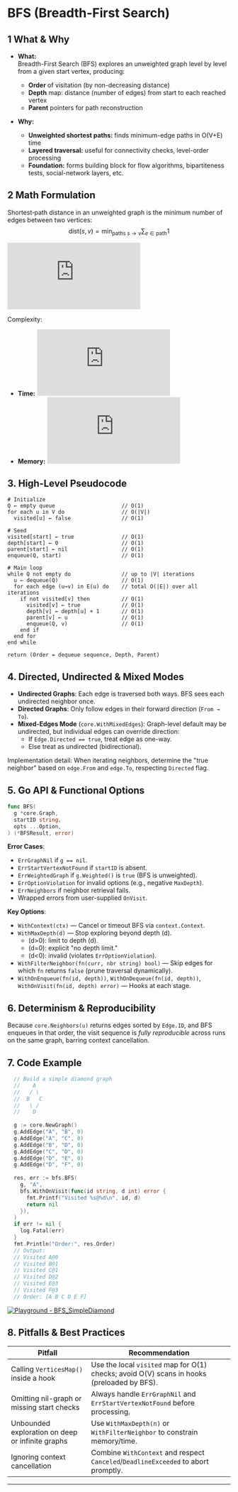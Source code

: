<!--
  This document explains the BFS algorithm at a production-grade level,
  covering theory, implementation details, Go API usage, and best practices.
-->

# BFS (Breadth-First Search)

## 1 What & Why
- **What:**  
  Breadth-First Search (BFS) explores an unweighted graph level by level from a given start vertex, producing:
    - **Order** of visitation (by non-decreasing distance)
    - **Depth** map: distance (number of edges) from start to each reached vertex
    - **Parent** pointers for path reconstruction

- **Why:**
    - **Unweighted shortest paths:** finds minimum-edge paths in O(V+E) time
    - **Layered traversal:** useful for connectivity checks, level-order processing
    - **Foundation:** forms building block for flow algorithms, bipartiteness tests, social-network layers, etc.

## 2 Math Formulation
Shortest‐path distance in an unweighted graph is the minimum number of edges between two vertices: $$ \mathrm{dist}(s, v) = \min_{\text{paths } s\to v} \sum_{e\in\text{path}} 1 $$

[![\\ \mathrm{dist}(s, v) = \min_{\text{paths } s\to v} \sum_{e\in\text{path}} 1](https://latex.codecogs.com/svg.latex?%5C%5C%20%5Cmathrm%7Bdist%7D(s%2C%20v)%20%3D%20%5Cmin_%7B%5Ctext%7Bpaths%20%7D%20s%5Cto%20v%7D%20%5Csum_%7Be%5Cin%5Ctext%7Bpath%7D%7D%201)](#_)

Complexity:
- **Time:** [![\\ {O}(V + E)](https://latex.codecogs.com/svg.latex?%5C%5C%20%7BO%7D(V%20%2B%20E))](#_)
- **Memory:** [![\\ {O}(V)](https://latex.codecogs.com/svg.latex?%5C%5C%20%7BO%7D(V))](#_)

## 3. High-Level Pseudocode

~~~text
# Initialize
Q ← empty queue                     // O(1)
for each u in V do                  // O(|V|)
  visited[u] ← false                // O(1)

# Seed
visited[start] ← true               // O(1)
depth[start] ← 0                    // O(1)
parent[start] ← nil                 // O(1)
enqueue(Q, start)                   // O(1)

# Main loop
while Q not empty do                // up to |V| iterations
  u ← dequeue(Q)                    // O(1)
  for each edge (u→v) in E(u) do    // total O(|E|) over all iterations
    if not visited[v] then          // O(1)
      visited[v] ← true             // O(1)
      depth[v] ← depth[u] + 1       // O(1)
      parent[v] ← u                 // O(1)
      enqueue(Q, v)                 // O(1)
    end if
  end for
end while

return (Order = dequeue sequence, Depth, Parent)
~~~
<!-- Comments: Each step is constant time; outer loop runs |V| times, inner total over all vertices examines each edge once. -->

## 4. Directed, Undirected & Mixed Modes

- **Undirected Graphs**: Each edge is traversed both ways. BFS sees each undirected neighbor once.
- **Directed Graphs**: Only follow edges in their forward direction (`From → To`).
- **Mixed-Edges Mode** (`core.WithMixedEdges`): Graph-level default may be undirected, but individual edges can override direction:
  - If `Edge.Directed == true`, treat edge as one-way.
  - Else treat as undirected (bidirectional).

Implementation detail: When iterating neighbors, determine the "true neighbor" based on `edge.From` and `edge.To`, respecting `Directed` flag.



## 5. Go API & Functional Options

~~~go
func BFS(
  g *core.Graph,
  startID string,
  opts ...Option,
) (*BFSResult, error)
~~~

**Error Cases**:
- `ErrGraphNil` if `g == nil`.
- `ErrStartVertexNotFound` if `startID` is absent.
- `ErrWeightedGraph` if `g.Weighted()` is `true` (BFS is unweighted).
- `ErrOptionViolation` for invalid options (e.g., negative `MaxDepth`).
- `ErrNeighbors` if neighbor retrieval fails.
- Wrapped errors from user-supplied `OnVisit`.

**Key Options**:
- `WithContext(ctx)` — Cancel or timeout BFS via `context.Context`.
- `WithMaxDepth(d)` — Stop exploring beyond depth \(d\).
  - \(d>0\): limit to depth \(d\).
  - \(d=0\): explicit "no depth limit."
  - \(d<0\): invalid (violates `ErrOptionViolation`).
- `WithFilterNeighbor(fn(curr, nbr string) bool)` — Skip edges for which `fn` returns `false` (prune traversal dynamically).
- `WithOnEnqueue(fn(id, depth))`, `WithOnDequeue(fn(id, depth))`, `WithOnVisit(fn(id, depth) error)` — Hooks at each stage.

## 6. Determinism & Reproducibility

Because `core.Neighbors(u)` returns edges sorted by `Edge.ID`, and BFS enqueues in that order, the visit sequence is _fully reproducible_ across runs on the same graph, barring context cancellation.

## 7. Code Example

~~~go
  // Build a simple diamond graph
  //    A
  //   / \
  //  B   C
  //   \ /
  //    D
  
  g := core.NewGraph()
  g.AddEdge("A", "B", 0)
  g.AddEdge("A", "C", 0)
  g.AddEdge("B", "D", 0)
  g.AddEdge("C", "D", 0)
  g.AddEdge("D", "E", 0)
  g.AddEdge("D", "F", 0)
  
  res, err := bfs.BFS(
    g, "A",
    bfs.WithOnVisit(func(id string, d int) error {
      fmt.Printf("Visited %s@%d\n", id, d)
      return nil
    }),
  )
  if err != nil {
    log.Fatal(err)
  }
  fmt.Println("Order:", res.Order)
  // Output:
  // Visited A@0
  // Visited B@1
  // Visited C@1
  // Visited D@2
  // Visited E@3
  // Visited F@3
  // Order: [A B C D E F]
~~~

[![Playground - BFS_SimpleDiamond](https://img.shields.io/badge/Go_Playground-BFS_SimpleDiamond-blue?logo=go)](https://go.dev/play/p/t2lxkt-unci)

## 8. Pitfalls & Best Practices

| Pitfall                                          | Recommendation                                                                             |
|--------------------------------------------------|--------------------------------------------------------------------------------------------|
| Calling `VerticesMap()` inside a hook            | Use the local `visited` map for O(1) checks; avoid O(V) scans in hooks (preloaded by BFS). |
| Omitting nil-graph or missing start checks       | Always handle `ErrGraphNil` and `ErrStartVertexNotFound` before processing.                |
| Unbounded exploration on deep or infinite graphs | Use `WithMaxDepth(n)` or `WithFilterNeighbor` to constrain memory/time.                    |
| Ignoring context cancellation                    | Combine `WithContext` and respect `Canceled`/`DeadlineExceeded` to abort promptly.         |

---

<!-- End of BFS.md: this serves as a single source of truth for theory, implementation, and usage. -->